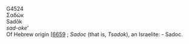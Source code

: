 <body>
  <p>G4524<br>  Σαδώκ  <br> Sadōk  <br><i>sad-oke‘ </i><br>Of Hebrew origin [<a href="h6659.htm">6659</a> ; <i>Sadoc</i> (that is, <i>Tsadok</i>), an Israelite: - Sadoc.<br></p>
 </body>